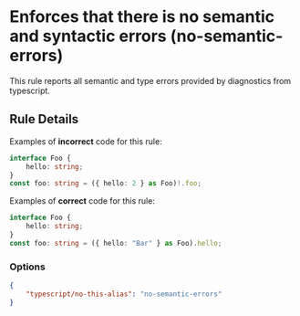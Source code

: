 # Enforces that there is no semantic and syntactic errors (no-semantic-errors)

This rule reports all semantic and type errors provided by diagnostics from typescript.

## Rule Details

Examples of **incorrect** code for this rule:

```ts
interface Foo {
    hello: string;
}
const foo: string = ({ hello: 2 } as Foo)!.foo;
```

Examples of **correct** code for this rule:

```ts
interface Foo {
    hello: string;
}
const foo: string = ({ hello: "Bar" } as Foo).hello;
```

### Options

```json
{
    "typescript/no-this-alias": "no-semantic-errors"
}
```
